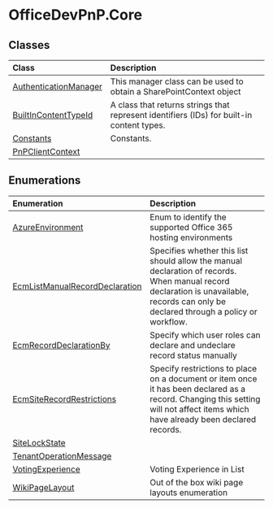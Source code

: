 # OfficeDevPnP.Core

## Classes
|**Class**|**Description**|
|:-----|:-----|
|[AuthenticationManager](OfficeDevPnP.Core.AuthenticationManager.md)|This manager class can be used to obtain a SharePointContext object|
|[BuiltInContentTypeId](OfficeDevPnP.Core.BuiltInContentTypeId.md)|A class that returns strings that represent identifiers (IDs) for built-in content types.|
|[Constants](OfficeDevPnP.Core.Constants.md)|Constants.|
|[PnPClientContext](OfficeDevPnP.Core.PnPClientContext.md)||
## Enumerations
|**Enumeration**|**Description**|
|:-----|:-----|
|[AzureEnvironment](OfficeDevPnP.Core.AzureEnvironment.md)|Enum to identify the supported Office 365 hosting environments|
|[EcmListManualRecordDeclaration](OfficeDevPnP.Core.EcmListManualRecordDeclaration.md)|Specifies whether this list should allow the manual declaration of records. When manual record declaration is unavailable, records can only be declared through a policy or workflow.|
|[EcmRecordDeclarationBy](OfficeDevPnP.Core.EcmRecordDeclarationBy.md)|Specify which user roles can declare and undeclare record status manually|
|[EcmSiteRecordRestrictions](OfficeDevPnP.Core.EcmSiteRecordRestrictions.md)|Specify restrictions to place on a document or item once it has been declared as a record. Changing this setting will not affect items which have already been declared records.|
|[SiteLockState](OfficeDevPnP.Core.SiteLockState.md)||
|[TenantOperationMessage](OfficeDevPnP.Core.TenantOperationMessage.md)||
|[VotingExperience](OfficeDevPnP.Core.VotingExperience.md)|Voting Experience in List|
|[WikiPageLayout](OfficeDevPnP.Core.WikiPageLayout.md)|Out of the box wiki page layouts enumeration|
